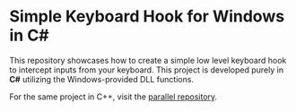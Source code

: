 # Simple Keyboard Hook for Windows in C#
This repository showcases how to create a simple low level keyboard hook to intercept inputs from your keyboard. 
This project is developed purely in **C#** utilizing the Windows-provided DLL functions.

For the same project in C++, visit the [parallel repository](https://github.com/jackson-nestelroad/cpp-keyboard-hook).
